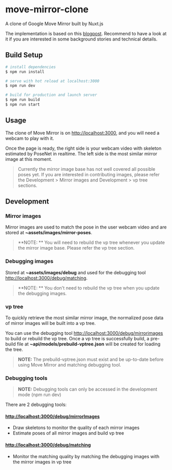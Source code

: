 # move-mirror-clone
A clone of Google Move Mirror built by Nuxt.js

The implementation is based on this [blogpost](https://medium.com/tensorflow/move-mirror-an-ai-experiment-with-pose-estimation-in-the-browser-using-tensorflow-js-2f7b769f9b23).
Recommend to have a look at it if you are interested in some background stories and technical details.

## Build Setup

``` bash
# install dependencies
$ npm run install

# serve with hot reload at localhost:3000
$ npm run dev

# build for production and launch server
$ npm run build
$ npm run start
```


## Usage
The clone of Move Mirror is on [http://localhost:3000](http://localhost:3000), and you will need a webcam to play with it.

Once the page is ready, the right side is your webcam video with skeleton estimated by PoseNet in realtime.
The left side is the most similar mirror image at this moment.

> Currently the mirror image base has not well covered all possible poses yet. If you are interested in contributing images, please refer the Development > Mirror images and Development > vp tree sections.


## Development

### Mirror images
Mirror images are used to match the pose in the user webcam video and are stored at **~assets/images/mirror-poses**.

> **NOTE: ** You will need to rebuild the vp tree whenever you update the mirror image base. Please refer the vp tree section.

### Debugging images
Stored at **~assets/images/debug** and used for the debugging tool [http://localhost:3000/debug/matching](http://localhost:3000/debug/matching).

> **NOTE: ** You don't need to rebuild the vp tree when you update the debugging images.

### vp tree
To quickly retrieve the most similar mirror image, the normalized pose data of mirror images will be built into a vp tree.

You can use the debugging tool [http://localhost:3000/debug/mirrorimages](http://localhost:3000/debug/mirrorimages) to build or rebuild the vp tree.
Once a vp tree is successfully build, a pre-build file at **~api/models/prebuild-vptree.json** will be created for loading the tree.

> **NOTE:** The prebuild-vptree.json must exist and be up-to-date before using Move Mirror and matching debugging tool.


### Debugging tools
> **NOTE:** Debugging tools can only be accessed in the development mode (npm run dev)

There are 2 debugging tools:
#### [http://localhost:3000/debug/mirrorImages](http://localhost:3000/debug/mirrorImages)
- Draw skeletons to monitor the quality of each mirror images
- Estimate poses of all mirror images and build vp tree

#### [http://localhost:3000/debug/matching](http://localhost:3000/debug/matching)
- Monitor the matching quality by matching the debugging images with the mirror images in vp tree
